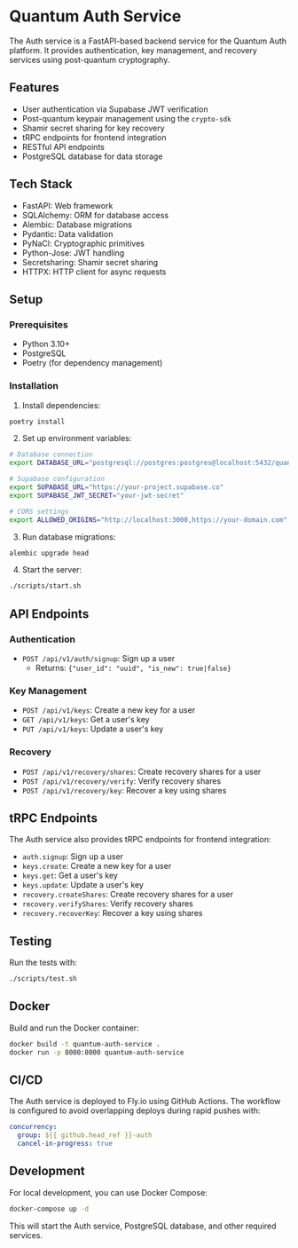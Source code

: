 # Quantum Auth Service

The Auth service is a FastAPI-based backend service for the Quantum Auth platform. It provides authentication, key management, and recovery services using post-quantum cryptography.

## Features

- User authentication via Supabase JWT verification
- Post-quantum keypair management using the `crypto-sdk`
- Shamir secret sharing for key recovery
- tRPC endpoints for frontend integration
- RESTful API endpoints
- PostgreSQL database for data storage

## Tech Stack

- FastAPI: Web framework
- SQLAlchemy: ORM for database access
- Alembic: Database migrations
- Pydantic: Data validation
- PyNaCl: Cryptographic primitives
- Python-Jose: JWT handling
- Secretsharing: Shamir secret sharing
- HTTPX: HTTP client for async requests

## Setup

### Prerequisites

- Python 3.10+
- PostgreSQL
- Poetry (for dependency management)

### Installation

1. Install dependencies:

```bash
poetry install
```

2. Set up environment variables:

```bash
# Database connection
export DATABASE_URL="postgresql://postgres:postgres@localhost:5432/quantum_auth"

# Supabase configuration
export SUPABASE_URL="https://your-project.supabase.co"
export SUPABASE_JWT_SECRET="your-jwt-secret"

# CORS settings
export ALLOWED_ORIGINS="http://localhost:3000,https://your-domain.com"
```

3. Run database migrations:

```bash
alembic upgrade head
```

4. Start the server:

```bash
./scripts/start.sh
```

## API Endpoints

### Authentication

- `POST /api/v1/auth/signup`: Sign up a user
  - Returns: `{"user_id": "uuid", "is_new": true|false}`

### Key Management

- `POST /api/v1/keys`: Create a new key for a user
- `GET /api/v1/keys`: Get a user's key
- `PUT /api/v1/keys`: Update a user's key

### Recovery

- `POST /api/v1/recovery/shares`: Create recovery shares for a user
- `POST /api/v1/recovery/verify`: Verify recovery shares
- `POST /api/v1/recovery/key`: Recover a key using shares

## tRPC Endpoints

The Auth service also provides tRPC endpoints for frontend integration:

- `auth.signup`: Sign up a user
- `keys.create`: Create a new key for a user
- `keys.get`: Get a user's key
- `keys.update`: Update a user's key
- `recovery.createShares`: Create recovery shares for a user
- `recovery.verifyShares`: Verify recovery shares
- `recovery.recoverKey`: Recover a key using shares

## Testing

Run the tests with:

```bash
./scripts/test.sh
```

## Docker

Build and run the Docker container:

```bash
docker build -t quantum-auth-service .
docker run -p 8000:8000 quantum-auth-service
```

## CI/CD

The Auth service is deployed to Fly.io using GitHub Actions. The workflow is configured to avoid overlapping deploys during rapid pushes with:

```yaml
concurrency:
  group: ${{ github.head_ref }}-auth
  cancel-in-progress: true
```

## Development

For local development, you can use Docker Compose:

```bash
docker-compose up -d
```

This will start the Auth service, PostgreSQL database, and other required services.
